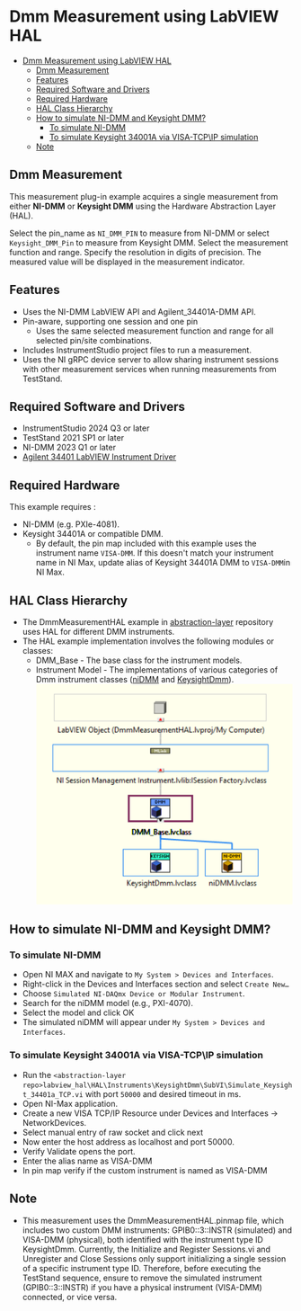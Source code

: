 # Dmm Measurement using LabVIEW HAL

- [Dmm Measurement using LabVIEW HAL](#dmm-measurement-using-labview-hal)
  - [Dmm Measurement](#dmm-measurement)
  - [Features](#features)
  - [Required Software and Drivers](#required-software-and-drivers)
  - [Required Hardware](#required-hardware)
  - [HAL Class Hierarchy](#hal-class-hierarchy)
  - [How to simulate NI-DMM and Keysight DMM?](#how-to-simulate-ni-dmm-and-keysight-dmm)
    - [To simulate NI-DMM](#to-simulate-ni-dmm)
    - [To simulate Keysight 34001A via VISA-TCP\\IP simulation](#to-simulate-keysight-34001a-via-visa-tcpip-simulation)
  - [Note](#note)

## Dmm Measurement

This measurement plug-in example acquires a single measurement from either **NI-DMM** or **Keysight DMM** using the Hardware Abstraction Layer (HAL).

Select the pin_name as `NI_DMM_PIN` to measure from NI-DMM or select `Keysight_DMM_Pin` to measure from Keysight DMM. Select the measurement function and range. Specify the resolution in digits of precision. The measured value will be displayed in the measurement indicator.

## Features

- Uses the NI-DMM LabVIEW API and Agilent_34401A-DMM API.
- Pin-aware, supporting one session and one pin
  - Uses the same selected measurement function and range for all selected pin/site combinations.
- Includes InstrumentStudio project files to run a measurement.
- Uses the NI gRPC device server to allow sharing instrument sessions with other
  measurement services when running measurements from TestStand.

## Required Software and Drivers

- InstrumentStudio 2024 Q3 or later
- TestStand 2021 SP1 or later
- NI-DMM 2023 Q1 or later
- [Agilent 34401 LabVIEW Instrument Driver](https://sine.ni.com/apps/utf8/niid_web_display.download_page?p_id_guid=014E7F05D12C6F8BE0440003BA7CCD71)

## Required Hardware

This example requires :

- NI-DMM (e.g. PXIe-4081).
- Keysight 34401A or compatible DMM.
  - By default, the pin map included with this example uses the instrument name
  `VISA-DMM`. If this doesn't match your instrument name in NI Max, update alias of Keysight 34401A DMM to `VISA-DMM`in NI Max.

## HAL Class Hierarchy

- The DmmMeasurementHAL example in [abstraction-layer](../../) repository uses HAL for different DMM instruments.
- The HAL example implementation involves the following modules or classes:
  - DMM_Base - The base class for the instrument models.
  - Instrument Model - The implementations of various categories of Dmm instrument classes ([niDMM](../../labview_hal/HAL/Instruments/niDMM) and [KeysightDmm](../../labview_hal/HAL/Instruments/KeysightDmm)).
  ![HAL Class Hierarchy](<HAL Class Hierarchy.png>)

## How to simulate NI-DMM and Keysight DMM?

### To simulate NI-DMM

- Open NI MAX and navigate to `My System > Devices and Interfaces`.
- Right-click in the Devices and Interfaces section and select `Create New…`
- Choose `Simulated NI-DAQmx Device or Modular Instrument`.
- Search for the niDMM model (e.g., PXI-4070).
- Select the model and click OK
- The simulated niDMM will appear under `My System > Devices and Interfaces`.

### To simulate Keysight 34001A via VISA-TCP\IP simulation

- Run the `<abstraction-layer repo>labview_hal\HAL\Instruments\KeysightDmm\SubVI\Simulate_Keysight_34401a_TCP.vi` with port `50000` and desired timeout in ms.
- Open NI-Max application.
- Create a new VISA TCP/IP Resource under Devices and Interfaces -> NetworkDevices.
- Select manual entry of raw socket and click next
- Now enter the host address as localhost and port 50000.
- Verify Validate opens the port.
- Enter the alias name as VISA-DMM
- In pin map verify if the custom instrument is named as VISA-DMM

## Note

- This measurement uses the DmmMeasurementHAL.pinmap file, which includes two custom DMM instruments:
  GPIB0::3::INSTR (simulated) and VISA-DMM (physical), both identified with the instrument
  type ID KeysightDmm. Currently, the Initialize and Register Sessions.vi and Unregister and Close Sessions
  only support initializing a single session of a specific instrument type ID. Therefore, before
  executing the TestStand sequence, ensure to remove the simulated instrument (GPIB0::3::INSTR) if
  you have a physical instrument (VISA-DMM) connected, or vice versa.
